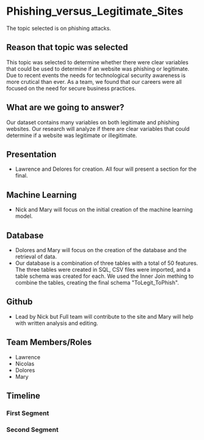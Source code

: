 # Phishing_versus_Legitimate_Sites
The topic selected is on phishing attacks.  

## Reason that topic was selected
This topic was selected to determine whether there were clear variables that could be used to determine if an website was phishing or legitimate. Due to recent events the needs for technological security awareness is more crutical than ever. As a team, we found that our careers were all focused on the need for secure business practices.

## What are we going to answer?
Our dataset contains many variables on both legitimate and phishing websites. Our research will analyze if there are clear variables that could determine if a website was legitimate or illegitimate. 

## Presentation
* Lawrence and Delores for creation. All four will present a section for the final. 
## Machine Learning
* Nick and Mary will focus on the initial creation of the machine learning model. 
## Database
* Dolores and Mary will focus on the creation of the database and the retrieval of data.
* Our database is a combination of three tables with a total of 50 features. The three tables were created in SQL, CSV files were imported, and a table schema was created for each. We used the Inner Join mething to combine the tables, creating the final schema "ToLegit_ToPhish".
## Github
* Lead by Nick but Full team will contribute to the site and Mary will help with written analysis and editing. 

## Team Members/Roles
* Lawrence
* Nicolas
* Dolores
* Mary 

## Timeline
### First Segment


### Second Segment 
